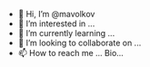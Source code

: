 - 👋 Hi, I’m @mavolkov
- 👀 I’m interested in ...
- 🌱 I’m currently learning ...
- 💞️ I’m looking to collaborate on ...
- 📫 How to reach me ...
Bio...

<!---
mavolkov/mavolkov is a ✨ special ✨ repository because its `README.md` (this file) appears on your GitHub profile.
You can click the Preview link to take a look at your changes.
--->
